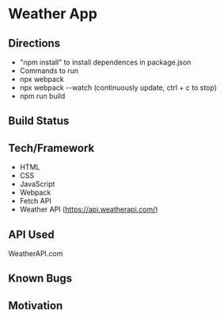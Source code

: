 # Weather App


## Directions
- "npm install" to install dependences in package.json
-  Commands to run
  -  npx webpack
  -  npx webpack --watch (continuously update, ctrl + c to stop)
  -  npm run build 

## Build Status

## Tech/Framework
- HTML
- CSS
- JavaScript
- Webpack
- Fetch API
- Weather API (https://api.weatherapi.com/)

## API Used
WeatherAPI.com

## Known Bugs

## Motivation
